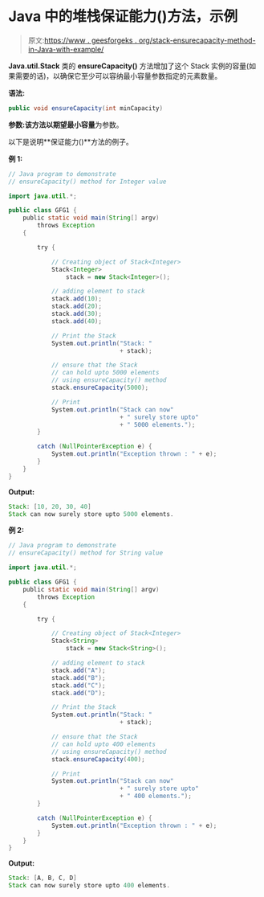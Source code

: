 # Java 中的堆栈保证能力()方法，示例

> 原文:[https://www . geesforgeks . org/stack-ensurecapacity-method-in-Java-with-example/](https://www.geeksforgeeks.org/stack-ensurecapacity-method-in-java-with-example/)

**Java.util.Stack** 类的 **ensureCapacity()** 方法增加了这个 Stack 实例的容量(如果需要的话)，以确保它至少可以容纳最小容量参数指定的元素数量。

**语法:**

```java
public void ensureCapacity(int minCapacity)
```

**参数:**该方法以**期望最小容量**为参数。

以下是说明**保证能力()**方法的例子。

**例 1:**

```java
// Java program to demonstrate
// ensureCapacity() method for Integer value

import java.util.*;

public class GFG1 {
    public static void main(String[] argv)
        throws Exception
    {

        try {

            // Creating object of Stack<Integer>
            Stack<Integer>
                stack = new Stack<Integer>();

            // adding element to stack
            stack.add(10);
            stack.add(20);
            stack.add(30);
            stack.add(40);

            // Print the Stack
            System.out.println("Stack: "
                               + stack);

            // ensure that the Stack
            // can hold upto 5000 elements
            // using ensureCapacity() method
            stack.ensureCapacity(5000);

            // Print
            System.out.println("Stack can now"
                               + " surely store upto"
                               + " 5000 elements.");
        }

        catch (NullPointerException e) {
            System.out.println("Exception thrown : " + e);
        }
    }
}
```

**Output:**

```java
Stack: [10, 20, 30, 40]
Stack can now surely store upto 5000 elements.

```

**例 2:**

```java
// Java program to demonstrate
// ensureCapacity() method for String value

import java.util.*;

public class GFG1 {
    public static void main(String[] argv)
        throws Exception
    {

        try {

            // Creating object of Stack<Integer>
            Stack<String>
                stack = new Stack<String>();

            // adding element to stack
            stack.add("A");
            stack.add("B");
            stack.add("C");
            stack.add("D");

            // Print the Stack
            System.out.println("Stack: "
                               + stack);

            // ensure that the Stack
            // can hold upto 400 elements
            // using ensureCapacity() method
            stack.ensureCapacity(400);

            // Print
            System.out.println("Stack can now"
                               + " surely store upto"
                               + " 400 elements.");
        }

        catch (NullPointerException e) {
            System.out.println("Exception thrown : " + e);
        }
    }
}
```

**Output:**

```java
Stack: [A, B, C, D]
Stack can now surely store upto 400 elements.

```